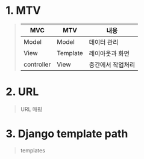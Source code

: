 # 1. MTV

> | MVC        | MTV      | 내용              |
> | ---------- | -------- | ----------------- |
> | Model      | Model    | 데이터 관리       |
> | View       | Template | 레이아웃과 화면   |
> | controller | View     | 중간에서 작업처리 |
>
> 

# 2. URL

> URL 매핑



# 3. Django template path

> templates